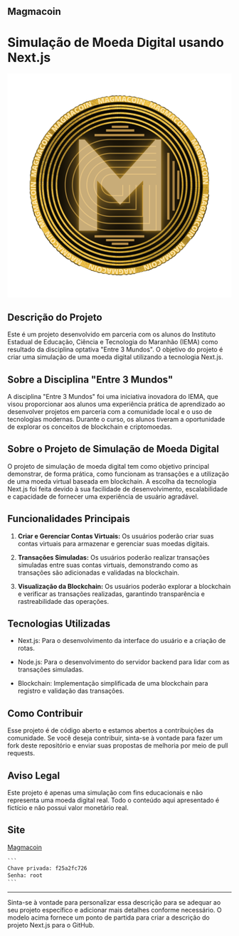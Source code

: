 ## Magmacoin
# Simulação de Moeda Digital usando Next.js

![Logo do Projeto](public/img/magma.png "Magmacoin")

## Descrição do Projeto

Este é um projeto desenvolvido em parceria com os alunos do Instituto Estadual de Educação, Ciência e Tecnologia do Maranhão (IEMA) como resultado da disciplina optativa "Entre 3 Mundos". O objetivo do projeto é criar uma simulação de uma moeda digital utilizando a tecnologia Next.js.

## Sobre a Disciplina "Entre 3 Mundos"

A disciplina "Entre 3 Mundos" foi uma iniciativa inovadora do IEMA, que visou proporcionar aos alunos uma experiência prática de aprendizado ao desenvolver projetos em parceria com a comunidade local e o uso de tecnologias modernas. Durante o curso, os alunos tiveram a oportunidade de explorar os conceitos de blockchain e criptomoedas.

## Sobre o Projeto de Simulação de Moeda Digital

O projeto de simulação de moeda digital tem como objetivo principal demonstrar, de forma prática, como funcionam as transações e a utilização de uma moeda virtual baseada em blockchain. A escolha da tecnologia Next.js foi feita devido à sua facilidade de desenvolvimento, escalabilidade e capacidade de fornecer uma experiência de usuário agradável.

## Funcionalidades Principais

1. **Criar e Gerenciar Contas Virtuais:** Os usuários poderão criar suas contas virtuais para armazenar e gerenciar suas moedas digitais.

2. **Transações Simuladas:** Os usuários poderão realizar transações simuladas entre suas contas virtuais, demonstrando como as transações são adicionadas e validadas na blockchain.

3. **Visualização da Blockchain:** Os usuários poderão explorar a blockchain e verificar as transações realizadas, garantindo transparência e rastreabilidade das operações.

## Tecnologias Utilizadas

- Next.js: Para o desenvolvimento da interface do usuário e a criação de rotas.

- Node.js: Para o desenvolvimento do servidor backend para lidar com as transações simuladas.

- Blockchain: Implementação simplificada de uma blockchain para registro e validação das transações.

## Como Contribuir

Esse projeto é de código aberto e estamos abertos a contribuições da comunidade. Se você deseja contribuir, sinta-se à vontade para fazer um fork deste repositório e enviar suas propostas de melhoria por meio de pull requests.

## Aviso Legal

Este projeto é apenas uma simulação com fins educacionais e não representa uma moeda digital real. Todo o conteúdo aqui apresentado é fictício e não possui valor monetário real.

## Site
[Magmacoin](https://magmacoin.vercel.app/)

````
```
Chave privada: f25a2fc726
Senha: root
```
````
---

Sinta-se à vontade para personalizar essa descrição para se adequar ao seu projeto específico e adicionar mais detalhes conforme necessário. O modelo acima fornece um ponto de partida para criar a descrição do projeto Next.js para o GitHub.
